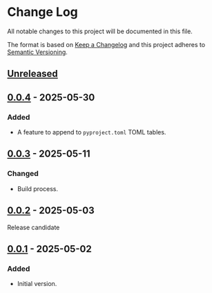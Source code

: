 # Change Log
All notable changes to this project will be documented in this file.

The format is based on [Keep a Changelog](http://keepachangelog.com/)
and this project adheres to [Semantic Versioning](http://semver.org/).


## [Unreleased]


## [0.0.4] - 2025-05-30
### Added
- A feature to append to `pyproject.toml` TOML tables.


## [0.0.3] - 2025-05-11
### Changed
- Build process.


## [0.0.2] - 2025-05-03
Release candidate


## [0.0.1] - 2025-05-02
### Added
- Initial version.


<!-- links -->
[Unreleased]: https://github.com/plandes/relpo/compare/v0.0.4...HEAD
[0.0.4]: https://github.com/plandes/relpo/compare/v0.0.3...v0.0.4
[0.0.3]: https://github.com/plandes/relpo/compare/v0.0.2...v0.0.3
[0.0.2]: https://github.com/plandes/relpo/compare/v0.0.1...v0.0.2
[0.0.1]: https://github.com/plandes/relpo/compare/v0.0.0...v0.0.1
